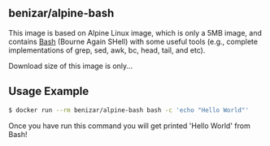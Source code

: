 
## benizar/alpine-bash

This image is based on Alpine Linux image, which is only a 5MB image, and contains [Bash](https://www.gnu.org/software/bash/) (Bourne Again SHell) with some useful tools (e.g., complete implementations of grep, sed, awk, bc, head, tail, and etc).

Download size of this image is only...


## Usage Example

```bash
$ docker run --rm benizar/alpine-bash bash -c 'echo "Hello World"'
```

Once you have run this command you will get printed 'Hello World' from Bash!

